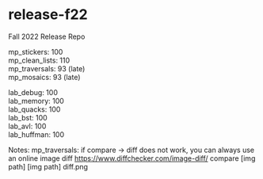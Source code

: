 # release-f22
Fall 2022 Release Repo

mp_stickers: 100 <br />
mp_clean_lists: 110 <br />
mp_traversals: 93 (late) <br />
mp_mosaics: 93 (late) <br />

lab_debug: 100 <br />
lab_memory: 100 <br />
lab_quacks: 100 <br />
lab_bst: 100 <br />
lab_avl: 100 <br />
lab_huffman: 100 <br />

Notes:
mp_traversals:
if compare -> diff does not work, you can always use an online image diff
https://www.diffchecker.com/image-diff/
compare [img path] [img path] diff.png
